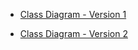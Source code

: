 - [Class Diagram - Version 1](https://git.gvk.idi.ntnu.no/course/idatg2001/idatg2001-2022-ws/marhjoh/wargames/-/wikis/Class-Diagram-Version1)

- [Class Diagram - Version 2](https://git.gvk.idi.ntnu.no/course/idatg2001/idatg2001-2022-ws/marhjoh/wargames/-/wikis/Class-Diagram-Version2)